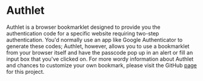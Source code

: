Authlet
=======

Authlet is a browser bookmarklet designed to provide you the authentication code for a specific website
requiring two-step authentication. You'd normally use an app like Google Authenticator to generate these
codes; Authlet, however, allows you to use a bookmarklet from your browser itself and have the passcode pop
up in an alert or fill an input box that you've clicked on. For more wordy information about Authlet and 
chances to customize your own bookmark, please visit the GitHub [page](http://whaatt.github.io/Authlet/)
for this project.
